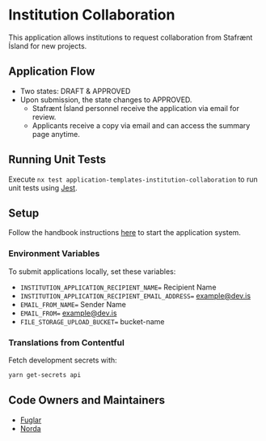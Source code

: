 # Institution Collaboration

This application allows institutions to request collaboration from Stafrænt Ísland for new projects.

## Application Flow

- Two states: DRAFT & APPROVED
- Upon submission, the state changes to APPROVED.
  - Stafrænt Ísland personnel receive the application via email for review.
  - Applicants receive a copy via email and can access the summary page anytime.

## Running Unit Tests

Execute `nx test application-templates-institution-collaboration` to run unit tests using [Jest](https://jestjs.io).

## Setup

Follow the handbook instructions [here](../../../../apps/application-system/README.md) to start the application system.

### Environment Variables

To submit applications locally, set these variables:

- `INSTITUTION_APPLICATION_RECIPIENT_NAME=` Recipient Name
- `INSTITUTION_APPLICATION_RECIPIENT_EMAIL_ADDRESS=` <example@dev.is>
- `EMAIL_FROM_NAME=` Sender Name
- `EMAIL_FROM=` <example@dev.is>
- `FILE_STORAGE_UPLOAD_BUCKET=` bucket-name

### Translations from Contentful

Fetch development secrets with:

```bash
yarn get-secrets api
```

## Code Owners and Maintainers

- [Fuglar](https://github.com/orgs/island-is/teams/fuglar)
- [Norda](https://github.com/orgs/island-is/teams/norda)
